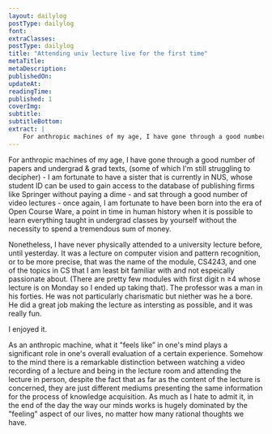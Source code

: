 ```yaml
---
layout: dailylog
postType: dailylog
font: 
extraClasses: 
postType: dailylog
title: "Attending univ lecture live for the first time"
metaTitle:
metaDescription: 
publishedOn: 
updateAt: 
readingTime: 
published: 1
coverImg: 
subtitle:
subtitleBottom:
extract: |
    For anthropic machines of my age, I have gone through a good number of papers and undergrad & grad texts, (some of which I'm still struggling to decipher) - I am fortunate to have a sister that is currently in NUS, whose student ID can be used to gain access to the database of publishing firms like Springer without paying a dime - and sat through a good number of video lectures - once again, I am fortunate to have been born into the era of Open Course Ware, a point in time in human history when it is possible to learn everything taught in undergrad classes by yourself without the necessity to spend a tremendous sum of money.
---
```


For anthropic machines of my age, I have gone through a good number of papers and undergrad & grad texts, (some of which I'm still struggling to decipher) - I am fortunate to have a sister that is currently in NUS, whose student ID can be used to gain access to the database of publishing firms like Springer without paying a dime - and sat through a good number of video lectures - once again, I am fortunate to have been born into the era of Open Course Ware, a point in time in human history when it is possible to learn everything taught in undergrad classes by yourself without the necessity to spend a tremendous sum of money.

Nonetheless, I have never physically attended to a university lecture before, until yesterday. It was a lecture on computer vision and pattern recognition, or to be more precise, that was the name of the module, CS4243, and one of the topics in CS that I am least bit familiar with and not espeically passionate about. (There are pretty few modules with first digit n &ge;4 whose lecture is on Monday so I ended up taking that). The professor was a man in his forties. He was not particularly charismatic but niether was he a bore. He did a great job making the lecture as intersting as possible, and it was really fun. 

I enjoyed it. 

As an anthropic machine, what it "feels like” in one's mind plays a significant role in one's overall evaluation of a certain experience. Somehow to the mind there is a remarkable distinction between watching a video recording of a lecture and being in the lecture room and attending the lecture in person, despite the fact that as far as the content of the lecture is concerned, they are just different mediums presenting the same information for the process of knowledge acquisition. As much as I hate to admit it, in the end of the day the way our minds works is hugely dominated by the "feeling" aspect of our lives, no matter how many rational thoughts we have.